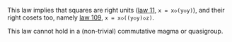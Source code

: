 This law implies that squares are right units ([law 11](https://teorth.github.io/equational_theories/implications/?11), `x = x◇(y◇y)`), and their right cosets too, namely [law 109](https://teorth.github.io/equational_theories/implications/?109), `x = x◇((y◇y)◇z)`.

This law cannot hold in a (non-trivial) commutative magma or quasigroup.
